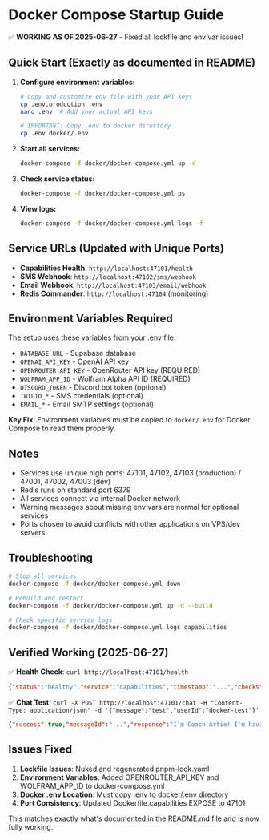 # Docker Compose Startup Guide

✅ **WORKING AS OF 2025-06-27** - Fixed all lockfile and env var issues!

## Quick Start (Exactly as documented in README)

1. **Configure environment variables:**
   ```bash
   # Copy and customize env file with your API keys
   cp .env.production .env
   nano .env  # Add your actual API keys
   
   # IMPORTANT: Copy .env to docker directory
   cp .env docker/.env
   ```

2. **Start all services:**
   ```bash
   docker-compose -f docker/docker-compose.yml up -d
   ```

3. **Check service status:**
   ```bash
   docker-compose -f docker/docker-compose.yml ps
   ```

4. **View logs:**
   ```bash
   docker-compose -f docker/docker-compose.yml logs -f
   ```

## Service URLs (Updated with Unique Ports)

- **Capabilities Health**: `http://localhost:47101/health`
- **SMS Webhook**: `http://localhost:47102/sms/webhook`  
- **Email Webhook**: `http://localhost:47103/email/webhook`
- **Redis Commander**: `http://localhost:47104` (monitoring)

## Environment Variables Required

The setup uses these variables from your .env file:
- `DATABASE_URL` - Supabase database  
- `OPENAI_API_KEY` - OpenAI API key
- `OPENROUTER_API_KEY` - OpenRouter API key (REQUIRED)
- `WOLFRAM_APP_ID` - Wolfram Alpha API ID (REQUIRED)
- `DISCORD_TOKEN` - Discord bot token (optional)
- `TWILIO_*` - SMS credentials (optional)
- `EMAIL_*` - Email SMTP settings (optional)

**Key Fix**: Environment variables must be copied to `docker/.env` for Docker Compose to read them properly.

## Notes

- Services use unique high ports: 47101, 47102, 47103 (production) / 47001, 47002, 47003 (dev)
- Redis runs on standard port 6379
- All services connect via internal Docker network
- Warning messages about missing env vars are normal for optional services
- Ports chosen to avoid conflicts with other applications on VPS/dev servers

## Troubleshooting

```bash
# Stop all services
docker-compose -f docker/docker-compose.yml down

# Rebuild and restart
docker-compose -f docker/docker-compose.yml up -d --build

# Check specific service logs
docker-compose -f docker/docker-compose.yml logs capabilities
```

## Verified Working (2025-06-27)

✅ **Health Check**: `curl http://localhost:47101/health`
```json
{"status":"healthy","service":"capabilities","timestamp":"...","checks":{"redis":"connected"}}
```

✅ **Chat Test**: `curl -X POST http://localhost:47101/chat -H "Content-Type: application/json" -d '{"message":"test","userId":"docker-test"}'`
```json
{"success":true,"messageId":"...","response":"I'm Coach Artie! I'm having some technical difficulties right now, but I'm here to help..."}
```

## Issues Fixed

1. **Lockfile Issues**: Nuked and regenerated pnpm-lock.yaml
2. **Environment Variables**: Added OPENROUTER_API_KEY and WOLFRAM_APP_ID to docker-compose.yml
3. **Docker .env Location**: Must copy .env to docker/.env directory
4. **Port Consistency**: Updated Dockerfile.capabilities EXPOSE to 47101

This matches exactly what's documented in the README.md file and is now fully working.